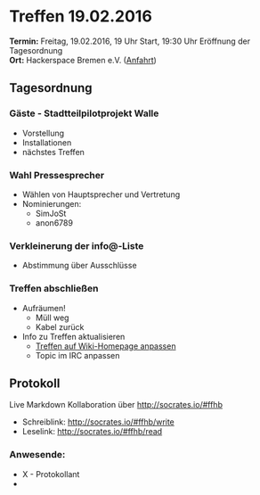 # Treffen 19.02.2016
**Termin:** Freitag, 19.02.2016, 19 Uhr Start, 19:30 Uhr Eröffnung der Tagesordnung  
**Ort:** Hackerspace Bremen e.V. ([Anfahrt](https://www.hackerspace-bremen.de/anfahrt/))

## Tagesordnung
### Gäste - Stadtteilpilotprojekt Walle
* Vorstellung
* Installationen
* nächstes Treffen

### Wahl Pressesprecher

* Wählen von Hauptsprecher und Vertretung
* Nominierungen:
  * SimJoSt
  * anon6789

### Verkleinerung der info@-Liste

* Abstimmung über Ausschlüsse

### Treffen abschließen
* Aufräumen!
  * Müll weg
  * Kabel zurück
* Info zu Treffen aktualisieren
  * [Treffen auf Wiki-Homepage anpassen](Home)
  * Topic im IRC anpassen

## Protokoll
Live Markdown Kollaboration über http://socrates.io/#ffhb
* Schreiblink: http://socrates.io/#ffhb/write
* Leselink: http://socrates.io/#ffhb/read

### Anwesende:
* X - Protokollant
* 
